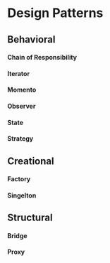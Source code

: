 # Design Patterns

## Behavioral
#### Chain of Responsibility
#### Iterator
#### Momento
#### Observer
#### State
#### Strategy

## Creational
#### Factory
#### Singelton

## Structural
#### Bridge
#### Proxy
